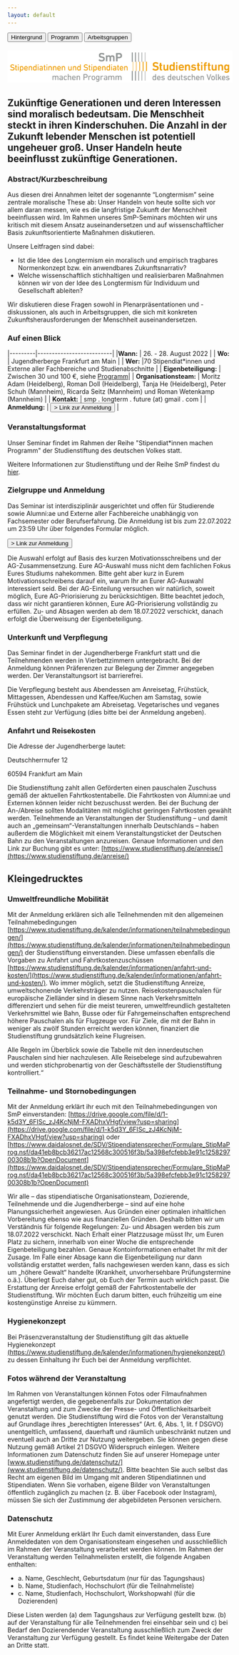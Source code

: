 ```yaml
---
layout: default
---
```


<div class="menu">
<button class="menuitem" onclick="window.location = 'Hintergrund.html'">Hintergrund</button>
<button class="menuitem" onclick="window.location = 'Programm.html'">Programm</button>
<button class="menuitem" onclick="window.location = 'Arbeitsgruppen.html'">Arbeitsgruppen</button>
</div>

<div style="display: block; text-align: center; width: 100%; margin-top: 2vw;">
<img src="assets\stustigif.gif">
</div>

## Zukünftige Generationen und deren Interessen sind moralisch bedeutsam. Die Menschheit steckt in ihren Kinderschuhen. Die Anzahl in der Zukunft lebender Menschen ist potentiell ungeheuer groß. Unser Handeln heute beeinflusst zukünftige Generationen.


### Abstract/Kurzbeschreibung

Aus diesen drei Annahmen leitet der sogenannte “Longtermism” seine zentrale moralische These ab: Unser Handeln von heute sollte sich vor allem daran messen, wie es die langfristige Zukunft der Menschheit beeinflussen wird. Im Rahmen unseres SmP-Seminars möchten wir uns kritisch mit diesem Ansatz auseinandersetzen und auf wissenschaftlicher Basis zukunftsorientierte Maßnahmen diskutieren.

Unsere Leitfragen sind dabei: 

- Ist die Idee des Longtermism ein moralisch und empirisch tragbares Normenkonzept bzw. ein anwendbares Zukunftsnarrativ?
- Welche wissenschaftlich stichhaltigen und realisierbaren Maßnahmen können wir von der Idee des Longtermism für Individuum und Gesellschaft ableiten? 

Wir diskutieren diese Fragen sowohl in Plenarpräsentationen und -diskussionen, als auch in Arbeitsgruppen, die sich mit konkreten Zukunftsherausforderungen der Menschheit auseinandersetzen.


### Auf einen Blick

|---------|--------------------------|
|**Wann:** | 26. - 28. August 2022 |
| **Wo:** | Jugendherberge Frankfurt am Main |
| **Wer:** |70 Stipendiat\*innen und Externe aller Fachbereiche und Studienabschnitte |
| **Eigenbeteiligung:** | Zwischen 30 und 100 €, siehe [Programm](Programm.html)|
| **Organisationsteam:** | Moritz Adam (Heidelberg), Roman Doll (Heidelberg), Tanja He (Heidelberg), Peter Schuh (Mannheim), Ricarda Seitz (Mannheim) und Roman Wetenkamp (Mannheim) |
| **Kontakt:** | smp . longterm . future (at) gmail . com |
| **Anmeldung:** | <button class="button_orange" onclick="window.location='https://forms.gle/1avkD3Whic7yQp9LA'">> Link zur Anmeldung</button> |

### Veranstaltungsformat
Unser Seminar findet im Rahmen der Reihe "Stipendiat*innen machen Programm" der Studienstiftung des deutschen Volkes statt.

Weitere Informationen zur Studienstiftung und der Reihe SmP findest du [hier](https://www.studienstiftung.de/stipendiaten/smp/).

### Zielgruppe und Anmeldung
Das Seminar ist interdisziplinär ausgerichtet und offen für Studierende sowie Alumni:ae und Externe aller Fachbereiche unabhängig von Fachsemester oder Berufserfahrung. Die Anmeldung ist bis zum 22.07.2022 um 23:59 Uhr über folgendes Formular möglich.

<div class="center"><button class="button_orange" onclick="window.location='https://forms.gle/1avkD3Whic7yQp9LA'">> Link zur Anmeldung</button></div>

Die Auswahl erfolgt auf Basis des kurzen Motivationsschreibens und der AG-Zusammensetzung. Eure AG-Auswahl muss nicht dem fachlichen Fokus Eures Studiums nahekommen. Bitte geht aber kurz in Eurem Motivationsschreibens darauf ein, warum Ihr an Eurer AG-Auswahl interessiert seid. Bei der AG-Einteilung versuchen wir natürlich, soweit möglich, Eure AG-Priorisierung zu berücksichtigen. Bitte beachtet jedoch, dass wir nicht garantieren können, Eure AG-Priorisierung vollständig zu erfüllen. Zu- und Absagen werden ab dem 18.07.2022 verschickt, danach erfolgt die Überweisung der Eigenbeteiligung.

### Unterkunft und Verpflegung
Das Seminar findet in der Jugendherberge Frankfurt statt und die Teilnehmenden werden in Vierbettzimmern untergebracht. Bei der Anmeldung können Präferenzen zur Belegung der Zimmer angegeben werden. Der Veranstaltungsort ist barrierefrei. 

Die Verpflegung besteht aus Abendessen am Anreisetag, Frühstück, Mittagessen, Abendessen und Kaffee/Kuchen am Samstag, sowie Frühstück und Lunchpakete am Abreisetag. Vegetarisches und veganes Essen steht zur Verfügung (dies bitte bei der Anmeldung angeben).

### Anfahrt und Reisekosten
Die Adresse der Jugendherberge lautet: 

Deutschherrnufer 12

60594 Frankfurt am Main

Die Studienstiftung zahlt allen Geförderten einen pauschalen Zuschuss gemäß der aktuellen Fahrtkostentabelle. Die Fahrtkosten von Alumni:ae und Externen können leider nicht bezuschusst werden. Bei der Buchung der An-/Abreise sollten Modalitäten mit möglichst geringen Fahrtkosten gewählt werden.
Teilnehmende an Veranstaltungen der Studienstiftung – und damit auch an „gemeinsam“-Veranstaltungen innerhalb Deutschlands – haben außerdem die Möglichkeit mit einem Veranstaltungsticket der Deutschen Bahn zu den Veranstaltungen anzureisen. Genaue Informationen und den Link zur Buchung gibt es unter: 
 [https://www.studienstiftung.de/anreise/](https://www.studienstiftung.de/anreise/)


## Kleingedrucktes
### Umweltfreundliche Mobilität
Mit der Anmeldung erklären sich alle Teilnehmenden mit den allgemeinen Teilnahmebedingungen [https://www.studienstiftung.de/kalender/informationen/teilnahmebedingungen/](https://www.studienstiftung.de/kalender/informationen/teilnahmebedingungen/) der Studienstiftung einverstanden. Diese umfassen ebenfalls die Vorgaben zu Anfahrt und Fahrtkostenzuschüssen [https://www.studienstiftung.de/kalender/informationen/anfahrt-und-kosten/](https://www.studienstiftung.de/kalender/informationen/anfahrt-und-kosten/). Wo immer möglich, setzt die Studienstiftung Anreize, umweltschonende Verkehrsträger zu nutzen. Reisekostenpauschalen für europäische Zielländer sind in diesem Sinne nach Verkehrsmitteln differenziert und sehen für die meist teureren, umweltfreundlich gestalteten Verkehrsmittel wie Bahn, Busse oder für Fahrgemeinschaften entsprechend höhere Pauschalen als für Flugzeuge vor. Für Ziele, die mit der Bahn in weniger als zwölf Stunden erreicht werden können, finanziert die Studienstiftung grundsätzlich keine Flugreisen.

Alle Regeln im Überblick sowie die Tabelle mit den innerdeutschen Pauschalen sind hier nachzulesen. Alle Reisebelege sind aufzubewahren und werden stichprobenartig von der Geschäftsstelle der Studienstiftung kontrolliert.“

### Teilnahme- und Stornobedingungen
Mit der Anmeldung erklärt ihr euch mit den Teilnahmebedingungen von SmP einverstanden: [https://drive.google.com/file/d/1-k5d3Y_6FISc_zJ4KcNjM-FXADhxVHgf/view?usp=sharing](https://drive.google.com/file/d/1-k5d3Y_6FISc_zJ4KcNjM-FXADhxVHgf/view?usp=sharing) oder [https://www.daidalosnet.de/SDV/Stipendiatensprecher/Formulare_StipMaProg.nsf/da41eb8bcb36217ac12568c300516f3b/5a398efcfebb3e91c125829700308b1b?OpenDocument](https://www.daidalosnet.de/SDV/Stipendiatensprecher/Formulare_StipMaProg.nsf/da41eb8bcb36217ac12568c300516f3b/5a398efcfebb3e91c125829700308b1b?OpenDocument)

Wir alle – das stipendiatische Organisationsteam, Dozierende, Teilnehmende und die Jugendherberge – sind auf eine hohe Planungssicherheit angewiesen. Aus Gründen einer optimalen inhaltlichen Vorbereitung ebenso wie aus finanziellen Gründen. Deshalb bitten wir um Verständnis für folgende Regelungen:
Zu- und Absagen werden bis zum 18.07.2022 verschickt. Nach Erhalt einer Platzzusage müsst Ihr, um Euren Platz zu sichern, innerhalb von einer Woche die entsprechende Eigenbeteiligung bezahlen. Genaue Kontoinformationen erhaltet Ihr mit der Zusage.
Im Falle einer Absage kann die Eigenbeteiligung nur dann vollständig erstattet werden, falls nachgewiesen werden kann, dass es sich um „höhere Gewalt“ handelte (Krankheit, unvorhersehbare Prüfungstermine o.ä.). Überlegt Euch daher gut, ob Euch der Termin auch wirklich passt.
Die Erstattung der Anreise erfolgt gemäß der Fahrtkostentabelle der Studienstiftung. Wir möchten Euch darum bitten, euch frühzeitig um eine kostengünstige Anreise zu kümmern.

### Hygienekonzept
Bei Präsenzveranstaltung der Studienstiftung gilt das aktuelle Hygienekonzept [(https://www.studienstiftung.de/kalender/informationen/hygienekonzept/)](https://www.studienstiftung.de/kalender/informationen/hygienekonzept/) zu dessen Einhaltung ihr Euch bei der Anmeldung verpflichtet. 


### Fotos während der Veranstaltung
Im Rahmen von Veranstaltungen können Fotos oder Filmaufnahmen angefertigt werden, die gegebenenfalls zur Dokumentation der Veranstaltung und zum Zwecke der Presse- und Öffentlichkeitsarbeit genutzt werden. Die Studienstiftung wird die Fotos von der Veranstaltung auf Grundlage ihres „berechtigten Interesses“ (Art. 6, Abs. 1, lit. f DSGVO) unentgeltlich, umfassend, dauerhaft und räumlich unbeschränkt nutzen und eventuell auch an Dritte zur Nutzung weitergeben. Sie können gegen diese Nutzung gemäß Artikel 21 DSGVO Widerspruch einlegen. Weitere Informationen zum Datenschutz finden Sie auf unserer Homepage unter [www.studienstiftung.de/datenschutz/](www.studienstiftung.de/datenschutz/).
Bitte beachten Sie auch selbst das Recht am eigenen Bild im Umgang mit anderen Stipendiatinnen und Stipendiaten. Wenn Sie vorhaben, eigene Bilder von Veranstaltungen öffentlich zugänglich zu machen (z. B. über Facebook oder Instagram), müssen Sie sich der Zustimmung der abgebildeten Personen versichern.

### Datenschutz
Mit Eurer Anmeldung erklärt Ihr Euch damit einverstanden, dass Eure Anmeldedaten von dem Organisationsteam eingesehen und ausschließlich im Rahmen der Veranstaltung verarbeitet werden können. Im Rahmen der Veranstaltung werden Teilnahmelisten erstellt, die folgende Angaben enthalten:

- a. Name, Geschlecht, Geburtsdatum (nur für das Tagungshaus)
- b. Name, Studienfach, Hochschulort (für die Teilnahmeliste)
- c. Name, Studienfach, Hochschulort, Workshopwahl (für die Dozierenden)

Diese Listen werden (a) dem Tagungshaus zur Verfügung gestellt bzw. (b) auf der Veranstaltung für alle Teilnehmenden frei einsehbar sein und c) bei Bedarf den Dozierendender Veranstaltung ausschließlich zum Zweck der Veranstaltung zur Verfügung gestellt. Es findet keine Weitergabe der Daten an Dritte statt.



